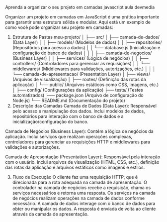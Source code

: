 Aprenda a organizar o seu projeto em camadas javascript aula devmedia 

Organizar um projeto em camadas em JavaScript é uma prática importante para garantir uma estrutura sólida e modular. Aqui está um exemplo de como você pode organizar seu projeto em camadas:

1. Estrutura de Pastas
meu-projeto/
│
├── src/
│   ├── camada-de-dados/      (Data Layer)
│   │   ├── models/           (Modelos de dados)
│   │   ├── repositories/     (Repositórios para acesso a dados)
│   │   └── database.js       (Inicialização e configuração do banco de dados)
│   │
│   ├── camada-de-negocios/   (Business Layer)
│   │   ├── services/         (Lógica de negócios)
│   │   ├── controllers/      (Controladores para gerenciar as requisições)
│   │   └── middlewares/      (Middlewares para validações, autorizações, etc.)
│   │
│   └── camada-de-apresentacao/  (Presentation Layer)
│       ├── views/            (Arquivos de visualização)
│       ├── routes/           (Definição das rotas da aplicação)
│       └── public/           (Arquivos estáticos como CSS, imagens, etc.)
│
├── config/                    (Configurações da aplicação)
├── tests/                     (Testes automatizados)
├── package.json               (Arquivo de configuração do Node.js)
└── README.md                  (Documentação do projeto)
2. Descrição das Camadas
Camada de Dados (Data Layer): Responsável pelo acesso e manipulação dos dados. Inclui modelos de dados, repositórios para interação com o banco de dados e a inicialização/configuração do banco.

Camada de Negócios (Business Layer): Contém a lógica de negócios da aplicação. Inclui serviços que realizam operações complexas, controladores para gerenciar as requisições HTTP e middlewares para validações e autorizações.

Camada de Apresentação (Presentation Layer): Responsável pela interação com o usuário. Inclui arquivos de visualização (HTML, CSS, etc.), definição das rotas da aplicação e arquivos estáticos como imagens e estilos.

3. Fluxo de Execução
O cliente faz uma requisição HTTP, que é direcionada para a rota adequada na camada de apresentação.
O controlador na camada de negócios recebe a requisição, chama os serviços necessários e retorna uma resposta.
Os serviços na camada de negócios realizam operações na camada de dados conforme necessário.
A camada de dados interage com o banco de dados para obter ou manipular os dados.
A resposta é enviada de volta ao cliente através da camada de apresentação.